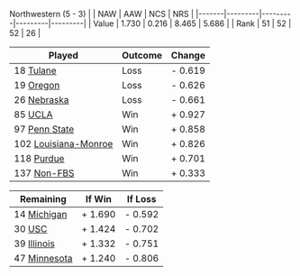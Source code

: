 Northwestern (5 - 3)
|       |   NAW   |   AAW   |   NCS   |   NRS   |
|-------|---------|---------|---------|---------|
| Value |   1.730 |   0.216 |   8.465 |   5.686 |
| Rank  |      51 |      52 |      52 |      26 |

| Played                    | Outcome    |  Change  |
|---------------------------|------------|----------|
|  18 [Tulane                ](Tulane.md)| Loss       | -  0.619 |
|  19 [Oregon                ](Oregon.md)| Loss       | -  0.626 |
|  26 [Nebraska              ](Nebraska.md)| Loss       | -  0.661 |
|  85 [UCLA                  ](UCLA.md)| Win        | +  0.927 |
|  97 [Penn State            ](PennState.md)| Win        | +  0.858 |
| 102 [Louisiana-Monroe      ](LouisianaMonroe.md)| Win        | +  0.826 |
| 118 [Purdue                ](Purdue.md)| Win        | +  0.701 |
| 137 [Non-FBS               ](NonFBS.md)| Win        | +  0.333 |

| Remaining                 |  If Win  |  If Loss |
|---------------------------|----------|----------|
|  14 [Michigan              ](Michigan.md)| +  1.690 | -  0.592 |
|  30 [USC                   ](USC.md)| +  1.424 | -  0.702 |
|  39 [Illinois              ](Illinois.md)| +  1.332 | -  0.751 |
|  47 [Minnesota             ](Minnesota.md)| +  1.240 | -  0.806 |

